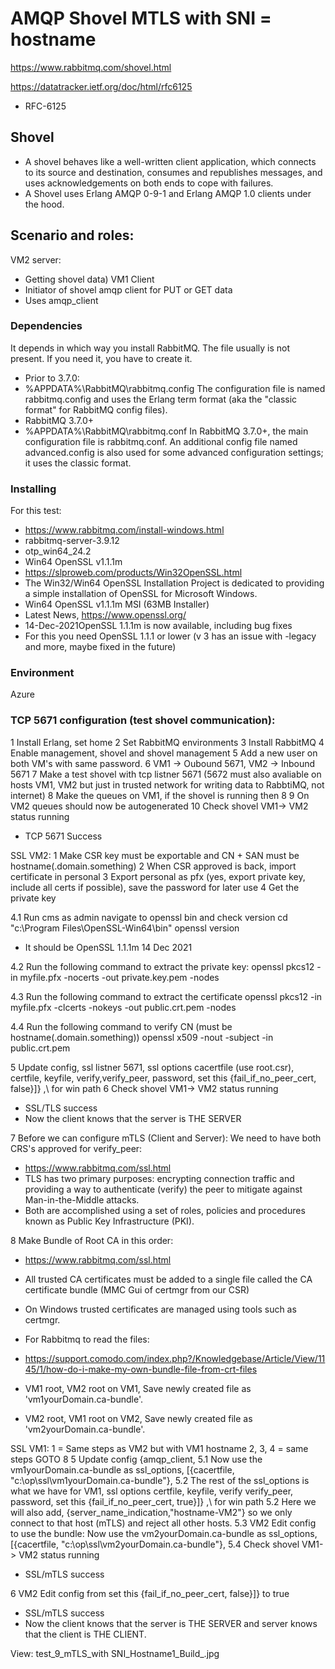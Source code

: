 # AMQP Shovel MTLS  with SNI = hostname

https://www.rabbitmq.com/shovel.html

https://datatracker.ietf.org/doc/html/rfc6125
* RFC-6125

## Shovel
* A shovel behaves like a well-written client application, which connects to its source and destination, 
  consumes and republishes messages, and uses acknowledgements on both ends to cope with failures.
* A Shovel uses Erlang AMQP 0-9-1 and Erlang AMQP 1.0 clients under the hood.

## Scenario and roles:
  VM2 server:
* Getting shovel data)
  VM1 Client
* Initiator of shovel amqp client for PUT or GET data
* Uses amqp_client

### Dependencies
It depends in which way you install RabbitMQ. 
The file usually is not present. If you need it, you have to create it.
* Prior to 3.7.0:
* %APPDATA%\RabbitMQ\rabbitmq.config
The configuration file is named rabbitmq.config and uses the Erlang term format (aka the "classic format" for RabbitMQ config files).
* RabbitMQ 3.7.0+
* %APPDATA%\RabbitMQ\rabbitmq.conf
In RabbitMQ 3.7.0+, the main configuration file is rabbitmq.conf. An additional config file named advanced.config is also used for some advanced configuration settings; it uses the classic format.

### Installing
For this test:
* https://www.rabbitmq.com/install-windows.html
* rabbitmq-server-3.9.12
* otp_win64_24.2
* Win64 OpenSSL v1.1.1m
* https://slproweb.com/products/Win32OpenSSL.html
* The Win32/Win64 OpenSSL Installation Project is dedicated to providing a simple installation of OpenSSL for Microsoft Windows. 
* Win64 OpenSSL v1.1.1m MSI (63MB Installer)
* Latest News, https://www.openssl.org/
* 14-Dec-2021OpenSSL 1.1.1m is now available, including bug fixes
* For this you need OpenSSL 1.1.1 or lower (v 3 has an issue with -legacy and more, maybe fixed in the future)

### Environment
Azure




### TCP 5671 configuration (test shovel communication):

1 Install Erlang, set home
2 Set RabbitMQ environments
3 Install RabbitMQ
4 Enable management, shovel and shovel management
5 Add a new user on both VM's with same password.
6 VM1 -> Oubound 5671, VM2 -> Inbound 5671
7 Make a test shovel with tcp listner 5671 (5672 must also avaliable on hosts VM1, VM2 but just in trusted network for writing data to RabbtiMQ, not internet)
8 Make the queues on VM1, if the shovel is running then 8
9 On VM2 queues should now be autogenerated
10 Check shovel VM1-> VM2 status running

* TCP 5671 Success

SSL VM2:
1 Make CSR key must be exportable and CN + SAN must be hostname(.domain.something)
2 When CSR approved is back, import certificate in personal
3 Export personal as pfx (yes, export private key, include all certs if possible), save the password for later use
4 Get the private key

4.1 Run cms as admin navigate to openssl bin and check version
cd "c:\Program Files\OpenSSL-Win64\bin"
openssl version
* It should be OpenSSL 1.1.1m 14 Dec 2021

4.2 Run the following command to extract the private key:
openssl pkcs12 -in myfile.pfx -nocerts -out private.key.pem -nodes

4.3 Run the following command to extract the certificate
openssl pkcs12 -in myfile.pfx -clcerts -nokeys -out public.crt.pem -nodes

4.4 Run the following command to verify CN (must be hostname(.domain.something))
openssl x509 -nout -subject -in public.crt.pem

5 Update config, ssl listner 5671, ssl options cacertfile (use root.csr), certfile, keyfile, verify,verify_peer, password, set this {fail_if_no_peer_cert, false}]} ,\\ for win path
6 Check shovel VM1-> VM2 status running
* SSL/TLS success
* Now the client knows that the server is THE SERVER

7 Before we can configure mTLS (Client and Server): We need to have both CRS's approved for verify_peer:
* https://www.rabbitmq.com/ssl.html
* TLS has two primary purposes: encrypting connection traffic and providing a way to authenticate (verify) the peer to mitigate against Man-in-the-Middle attacks. 
* Both are  accomplished using a set of roles, policies and procedures known as Public Key Infrastructure (PKI).

8 Make Bundle of Root CA in this order:
* https://www.rabbitmq.com/ssl.html
* All trusted CA certificates must be added to a single file called the CA certificate bundle (MMC Gui of certmgr from our CSR)
* On Windows trusted certificates are managed using tools such as certmgr.
* For Rabbitmq to read the files:

* https://support.comodo.com/index.php?/Knowledgebase/Article/View/1145/1/how-do-i-make-my-own-bundle-file-from-crt-files
* VM1 root, VM2 root on VM1, Save newly created file as 'vm1yourDomain.ca-bundle'.
* VM2 root, VM1 root on VM2, Save newly created file as 'vm2yourDomain.ca-bundle'.


SSL VM1:
1 = Same steps as VM2 but with VM1 hostname
2, 3, 4 = same steps
GOTO 8
5 Update config {amqp_client,
5.1 Now use the vm1yourDomain.ca-bundle as ssl_options, [{cacertfile, "c:\\op\ssl\\vm1yourDomain.ca-bundle"},
5.2 The rest of the ssl_options is what we have for VM1, ssl options certfile, keyfile, verify  verify_peer, password, set this {fail_if_no_peer_cert, true}]} ,\\ for win path
5.2 Here we will also add, {server_name_indication,"hostname-VM2"} so we only connect to that host (mTLS) and reject all other hosts.
5.3 VM2 Edit config to use the bundle: Now use the vm2yourDomain.ca-bundle as ssl_options, [{cacertfile, "c:\\op\ssl\\vm2yourDomain.ca-bundle"},
5.4 Check shovel VM1-> VM2 status running
* SSL/mTLS success

6 VM2 Edit config from set this {fail_if_no_peer_cert, false}]} to true
* SSL/mTLS success
* Now the client knows that the server is THE SERVER and server knows that the client is THE CLIENT.

View:
test_9_mTLS_with SNI_Hostname1_Build_.jpg



 